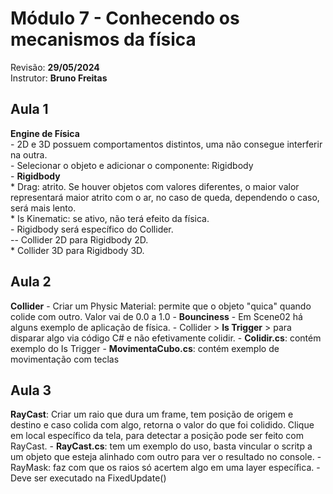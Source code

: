 # Módulo 7 - Conhecendo os mecanismos da física

Revisão: **29/05/2024**<br>
Instrutor: **Bruno Freitas**<br>

## Aula 1
**Engine de Física**<br>
    - 2D e 3D possuem comportamentos distintos, uma não consegue interferir na outra.<br>
    - Selecionar o objeto e adicionar o componente: Rigidbody<br>
    - **Rigidbody**<br>
        * Drag: atrito. Se houver objetos com valores diferentes, o maior valor representará maior atrito com o ar, no caso de queda, dependendo o caso, será mais lento.<br>
        * Is Kinematic: se ativo, não terá efeito da física.<br>
    - Rigidbody será específico do Collider.<br>
        -- Collider 2D para Rigidbody 2D.<br>
        * Collider 3D para Rigidbody 3D.<br>

## Aula 2
**Collider**
    - Criar um Physic Material: permite que o objeto "quica" quando colide com outro. Valor vai de 0.0 a 1.0
        - **Bounciness**
    - Em Scene02 há alguns exemplo de aplicação de física.
    - Collider > **Is Trigger** > para disparar algo via código C# e não efetivamente colidir.
    - **Colidir.cs**: contém exemplo do Is Trigger
    - **MovimentaCubo.cs**: contém exemplo de movimentação com teclas

## Aula 3
**RayCast**: Criar um raio que dura um frame, tem posição de origem e destino e caso colida com algo, retorna o valor do que foi colidido. Clique em local específico da tela, para detectar a posição pode ser feito com RayCast.
    - **RayCast.cs**: tem um exemplo do uso, basta vincular o scritp a um objeto que esteja alinhado com outro para ver o resultado no console.
    - RayMask: faz com que os raios só acertem algo em uma layer específica.
    - Deve ser executado na FixedUpdate()

